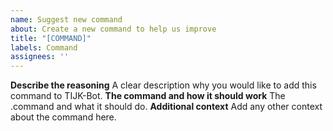 ```yaml
---
name: Suggest new command
about: Create a new command to help us improve
title: "[COMMAND]"
labels: Command
assignees: ''
---
```

**Describe the reasoning**
A clear description why you would like to add this command to TIJK-Bot.
**The command and how it should work**
The .command and what it should do.
**Additional context**
Add any other context about the command here.
